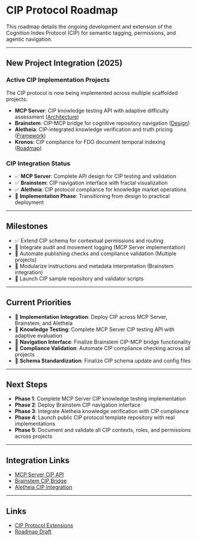 # CIP Protocol Roadmap

This roadmap details the ongoing development and extension of the Cognition Index Protocol (CIP) for semantic tagging, permissions, and agentic navigation.

---

## New Project Integration (2025)

### **Active CIP Implementation Projects**
The CIP protocol is now being implemented across multiple scaffolded projects:

- **MCP Server**: CIP knowledge testing API with adaptive difficulty assessment ([Architecture](../devkit/projects/mcp_server/docs/architecture/))
- **Brainstem**: CIP-MCP bridge for cognitive repository navigation ([Design](../devkit/projects/brainstem/))
- **Aletheia**: CIP-integrated knowledge verification and truth pricing ([Framework](../devkit/projects/aletheia/))
- **Kronos**: CIP compliance for FDO document temporal indexing ([Roadmap](kronos_roadmap.md))

### **CIP Integration Status**
- ✅ **MCP Server**: Complete API design for CIP testing and validation
- ✅ **Brainstem**: CIP navigation interface with fractal visualization
- ✅ **Aletheia**: CIP protocol compliance for knowledge market operations
- 🔄 **Implementation Phase**: Transitioning from design to practical deployment

---

## Milestones
- ✅ Extend CIP schema for contextual permissions and routing
- 🔄 Integrate audit and movement logging (MCP Server implementation)
- 🔄 Automate publishing checks and compliance validation (Multiple projects)
- 🔄 Modularize instructions and metadata interpretation (Brainstem integration)
- 🎯 Launch CIP sample repository and validator scripts

---

## Current Priorities
- 🔄 **Implementation Integration**: Deploy CIP across MCP Server, Brainstem, and Aletheia
- 🔄 **Knowledge Testing**: Complete MCP Server CIP testing API with adaptive evaluation
- 🔄 **Navigation Interface**: Finalize Brainstem CIP-MCP bridge functionality
- 🔄 **Compliance Validation**: Automate CIP compliance checking across all projects
- 🎯 **Schema Standardization**: Finalize CIP schema update and config files

---

## Next Steps
- **Phase 1**: Complete MCP Server CIP knowledge testing implementation
- **Phase 2**: Deploy Brainstem CIP navigation interface
- **Phase 3**: Integrate Aletheia knowledge verification with CIP compliance
- **Phase 4**: Launch public CIP protocol template repository with real implementations
- **Phase 5**: Document and validate all CIP contexts, roles, and permissions across projects

---

## Integration Links
- [MCP Server CIP API](../devkit/projects/mcp_server/docs/architecture/overview.md#cip-knowledge-testing-api)
- [Brainstem CIP Bridge](../devkit/projects/brainstem/docs/architecture/)
- [Aletheia CIP Integration](../devkit/projects/aletheia/docs/architecture/)

---

## Links
- [CIP Protocol Extensions](../todo/cip_domain_upgrade.md)
- [Roadmap Draft](../todo/roadmap_draft.md)
